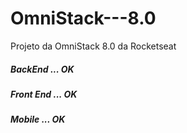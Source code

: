 # OmniStack---8.0
Projeto da OmniStack 8.0 da Rocketseat
##### BackEnd   ... OK
##### Front End ... OK
##### Mobile    ... OK
